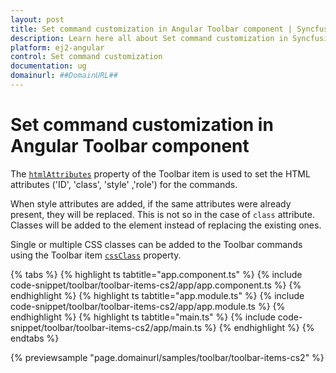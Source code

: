 ```yaml
---
layout: post
title: Set command customization in Angular Toolbar component | Syncfusion
description: Learn here all about Set command customization in Syncfusion Angular Toolbar component of Syncfusion Essential JS 2 and more.
platform: ej2-angular
control: Set command customization 
documentation: ug
domainurl: ##DomainURL##
---
```


# Set command customization in Angular Toolbar component

The [`htmlAttributes`](https://ej2.syncfusion.com/angular/documentation/api/toolbar/item#htmlattributes) property of the Toolbar item is used to set the HTML attributes ('ID', 'class', 'style' ,'role') for the commands.

When style attributes are added, if the same attributes were already present, they will be replaced. This is not so in the case of `class` attribute. Classes will be added to the element instead of replacing the existing ones.

Single or multiple CSS classes can be added to the Toolbar commands using the Toolbar item [`cssClass`](https://ej2.syncfusion.com/angular/documentation/api/toolbar/item#cssclass) property.

{% tabs %}
{% highlight ts tabtitle="app.component.ts" %}
{% include code-snippet/toolbar/toolbar-items-cs2/app/app.component.ts %}
{% endhighlight %}
{% highlight ts tabtitle="app.module.ts" %}
{% include code-snippet/toolbar/toolbar-items-cs2/app/app.module.ts %}
{% endhighlight %}
{% highlight ts tabtitle="main.ts" %}
{% include code-snippet/toolbar/toolbar-items-cs2/app/main.ts %}
{% endhighlight %}
{% endtabs %}
  
{% previewsample "page.domainurl/samples/toolbar/toolbar-items-cs2" %}